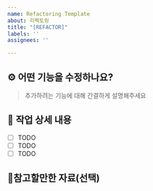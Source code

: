 ```yaml
---
name: Refactoring Template
about: 리팩토링
title: "[REFACTOR]"
labels: ''
assignees: ''

---
```


## ⚙️ 어떤 기능을 수정하나요?

> 추가하려는 기능에 대해 간결하게 설명해주세요

## 🔎 작업 상세 내용

- [ ] TODO
- [ ] TODO
- [ ] TODO

## 💫참고할만한 자료(선택)
